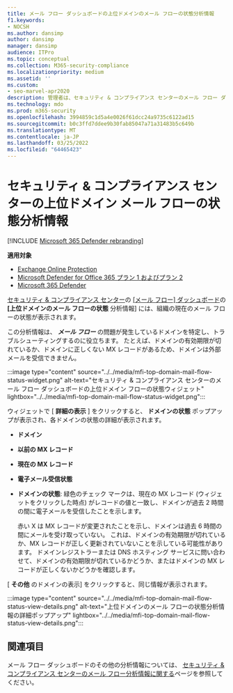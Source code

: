 ```yaml
---
title: メール フロー ダッシュボードの上位ドメインのメール フローの状態分析情報
f1.keywords:
- NOCSH
ms.author: dansimp
author: dansimp
manager: dansimp
audience: ITPro
ms.topic: conceptual
ms.collection: M365-security-compliance
ms.localizationpriority: medium
ms.assetid: ''
ms.custom:
- seo-marvel-apr2020
description: 管理者は、セキュリティ & コンプライアンス センターのメール フロー ダッシュボードで上位ドメインのメール フローの状態分析情報を使用して、MX レコードに関連するメール フローの問題をトラブルシューティングする方法について説明します。
ms.technology: mdo
ms.prod: m365-security
ms.openlocfilehash: 3994859c1d5a4e0026f61dcc24a9735c6122ad15
ms.sourcegitcommit: b0c3ffd7ddee9b30fab85047a71a31483b5c649b
ms.translationtype: MT
ms.contentlocale: ja-JP
ms.lasthandoff: 03/25/2022
ms.locfileid: "64465423"
---
```

# <a name="top-domain-mail-flow-status-insight-in-the-security--compliance-center"></a>セキュリティ & コンプライアンス センターの上位ドメイン メール フローの状態分析情報

[!INCLUDE [Microsoft 365 Defender rebranding](../includes/microsoft-defender-for-office.md)]

**適用対象**
- [Exchange Online Protection](exchange-online-protection-overview.md)
- [Microsoft Defender for Office 365 プラン 1 およびプラン 2](defender-for-office-365.md)
- [Microsoft 365 Defender](../defender/microsoft-365-defender.md)

[セキュリティ & コンプライアンス センター](https://protection.office.com)の [[メール フロー] ダッシュボード](mail-flow-insights-v2.md)の **[上位ドメインのメール フローの状態** 分析情報] には、組織の現在のメール フローの状態が表示されます。

この分析情報は、 ***メール フロー*** の問題が発生しているドメインを特定し、トラブルシューティングするのに役立ちます。 たとえば、ドメインの有効期限が切れているか、ドメインに正しくない MX レコードがあるため、ドメインは外部メールを受信できません。

:::image type="content" source="../../media/mfi-top-domain-mail-flow-status-widget.png" alt-text="セキュリティ & コンプライアンス センターのメール フロー ダッシュボードの上位ドメイン フローの状態ウィジェット" lightbox="../../media/mfi-top-domain-mail-flow-status-widget.png":::

ウィジェットで [ **詳細の表示** ] をクリックすると、 **ドメインの状態** ポップアップが表示され、各ドメインの状態の詳細が表示されます。

- **ドメイン**
- **以前の MX レコード**
- **現在の MX レコード**
- **電子メール受信状態**
- **ドメインの状態**: 緑色のチェック マークは、現在の MX レコード (ウィジェットをクリックした時点) がレコードの値と一致し、ドメインが過去 2 時間の間に電子メールを受信したことを示します。

  赤い X は MX レコードが変更されたことを示し、ドメインは過去 6 時間の間にメールを受け取っていない。 これは、ドメインの有効期限が切れているか、MX レコードが正しく更新されていないことを示している可能性があります。 ドメインレジストラーまたは DNS ホスティング サービスに問い合わせて、ドメインの有効期限が切れているかどうか、またはドメインの MX レコードが正しくないかどうかを確認します。

[ **その他** のドメインの表示] をクリックすると、同じ情報が表示されます。

:::image type="content" source="../../media/mfi-top-domain-mail-flow-status-view-details.png" alt-text="上位ドメインのメール フローの状態分析情報の詳細ポップアップ" lightbox="../../media/mfi-top-domain-mail-flow-status-view-details.png":::

## <a name="see-also"></a>関連項目

メール フロー ダッシュボードのその他の分析情報については、 [セキュリティ & コンプライアンス センターのメール フロー分析情報に関する](mail-flow-insights-v2.md)ページを参照してください。
